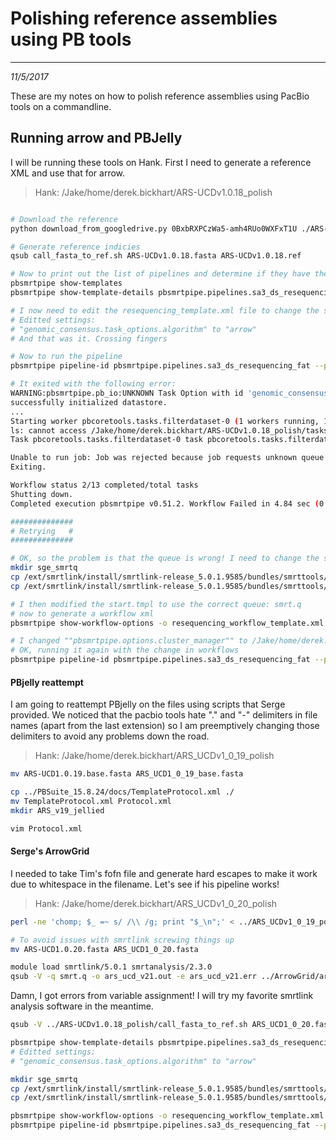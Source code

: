 # Polishing reference assemblies using PB tools
---
*11/5/2017*

These are my notes on how to polish reference assemblies using PacBio tools on a commandline.


## Running arrow and PBJelly

I will be running these tools on Hank. First I need to generate a reference XML and use that for arrow. 

> Hank: /Jake/home/derek.bickhart/ARS-UCDv1.0.18_polish

```bash

# Download the reference
python download_from_googledrive.py 0BxbRXPCzWa5-amh4RUo0WXFxT1U ./ARS-UCDv1.0.18.fasta.gz

# Generate reference indicies
qsub call_fasta_to_ref.sh ARS-UCDv1.0.18.fasta ARS-UCDv1.0.18.ref

# Now to print out the list of pipelines and determine if they have the right settings
pbsmrtpipe show-templates
pbsmrtpipe show-template-details pbsmrtpipe.pipelines.sa3_ds_resequencing_fat -o resequencing_template.xml

# I now need to edit the resequencing_template.xml file to change the settings of the pipeline run
# Editted settings:
# "genomic_consensus.task_options.algorithm" to "arrow"
# And that was it. Crossing fingers

# Now to run the pipeline
pbsmrtpipe pipeline-id pbsmrtpipe.pipelines.sa3_ds_resequencing_fat --preset-xml resequencing_template.xml -e eid_subread:/ext/smrtlink/userdata/jobs_root/000/000632/tasks/pbcoretools.tasks.gather_subreadset-1/file.subreadset.xml -e eid_ref_dataset:ARS_UCDv1_0_18_ref/referenceset.xml

# It exited with the following error:
WARNING:pbsmrtpipe.pb_io:UNKNOWN Task Option with id 'genomic_consensus.task_options.diploid'. Ignoring option
successfully initialized datastore.
...
Starting worker pbcoretools.tasks.filterdataset-0 (1 workers running, 1 total proc in use)
ls: cannot access /Jake/home/derek.bickhart/ARS-UCDv1.0.18_polish/tasks/pbcoretools.tasks.filterdataset-0/stderr: No such file or directory
Task pbcoretools.tasks.filterdataset-0 task pbcoretools.tasks.filterdataset failed (exit-code 1) after 0.52 sec

Unable to run job: Job was rejected because job requests unknown queue "default".
Exiting.

Workflow status 2/13 completed/total tasks
Shutting down.
Completed execution pbsmrtpipe v0.51.2. Workflow Failed in 4.84 sec (0.08 min) with exit code 1

##############
# Retrying   #
##############

# OK, so the problem is that the queue is wrong! I need to change the start and stop values for the SGE to proceed in a workflows xml file
mkdir sge_smrtq
cp /ext/smrtlink/install/smrtlink-release_5.0.1.9585/bundles/smrttools/install/smrttools-release_5.0.1.9578/private/pacbio/pythonpkgs/pbsmrtpipe/lib/python2.7/site-packages/pbsmrtpipe/cluster_templates/sge_pacbio_def66/start.tmpl ./sge_smrtq/
cp /ext/smrtlink/install/smrtlink-release_5.0.1.9585/bundles/smrttools/install/smrttools-release_5.0.1.9578/private/pacbio/pythonpkgs/pbsmrtpipe/lib/python2.7/site-packages/pbsmrtpipe/cluster_templates/sge_pacbio_def66/stop.tmpl ./sge_smrtq/

# I then modified the start.tmpl to use the correct queue: smrt.q
# now to generate a workflow xml
pbsmrtpipe show-workflow-options -o resequencing_workflow_template.xml

# I changed ""pbsmrtpipe.options.cluster_manager"" to /Jake/home/derek.bickhart/ARS-UCDv1.0.18_polish/sge_smrtq/
# OK, running it again with the change in workflows
pbsmrtpipe pipeline-id pbsmrtpipe.pipelines.sa3_ds_resequencing_fat --preset-xml resequencing_template.xml --preset-xml resequencing_workflow_template.xml -e eid_subread:/ext/smrtlink/userdata/jobs_root/000/000632/tasks/pbcoretools.tasks.gather_subreadset-1/file.subreadset.xml -e eid_ref_dataset:ARS_UCDv1_0_18_ref/referenceset.xml
```

#### PBjelly reattempt

I am going to reattempt PBjelly on the files using scripts that Serge provided. We noticed that the pacbio tools hate "." and "-" delimiters in file names (apart from the last extension) so I am preemptively changing those delimiters to avoid any problems down the road.

> Hank: /Jake/home/derek.bickhart/ARS_UCDv1_0_19_polish

```bash
mv ARS-UCD1.0.19.base.fasta ARS_UCD1_0_19_base.fasta

cp ../PBSuite_15.8.24/docs/TemplateProtocol.xml ./
mv TemplateProtocol.xml Protocol.xml
mkdir ARS_v19_jellied

vim Protocol.xml
```

#### Serge's ArrowGrid

I needed to take Tim's fofn file and generate hard escapes to make it work due to whitespace in the filename. Let's see if his pipeline works!

> Hank: /Jake/home/derek.bickhart/ARS_UCDv1_0_20_polish

```bash
perl -ne 'chomp; $_ =~ s/ /\\ /g; print "$_\n";' < ../ARS_UCDv1_0_19_polish/dominette_bax_files.fofn > dominette_bax_files_hard_esc.fofn

# To avoid issues with smrtlink screwing things up
mv ARS-UCD1.0.20.fasta ARS_UCD1_0_20.fasta

module load smrtlink/5.0.1 smrtanalysis/2.3.0
qsub -V -q smrt.q -o ars_ucd_v21.out -e ars_ucd_v21.err ../ArrowGrid/arrow.sh dominette_bax_files_hard_esc.fofn ARS_UCDv1_0_21 ARS_UCD1_0_20.fasta

```

Damn, I got errors from variable assignment! I will try my favorite smrtlink analysis software in the meantime.

```bash
qsub -V ../ARS-UCDv1.0.18_polish/call_fasta_to_ref.sh ARS_UCD1_0_20.fasta ARS_UCD1_0_20.ref

pbsmrtpipe show-template-details pbsmrtpipe.pipelines.sa3_ds_resequencing_fat -o resequencing_template.xml
# Editted settings:
# "genomic_consensus.task_options.algorithm" to "arrow"

mkdir sge_smrtq
cp /ext/smrtlink/install/smrtlink-release_5.0.1.9585/bundles/smrttools/install/smrttools-release_5.0.1.9578/private/pacbio/pythonpkgs/pbsmrtpipe/lib/python2.7/site-packages/pbsmrtpipe/cluster_templates/sge_pacbio_def66/start.tmpl ./sge_smrtq/
cp /ext/smrtlink/install/smrtlink-release_5.0.1.9585/bundles/smrttools/install/smrttools-release_5.0.1.9578/private/pacbio/pythonpkgs/pbsmrtpipe/lib/python2.7/site-packages/pbsmrtpipe/cluster_templates/sge_pacbio_def66/stop.tmpl ./sge_smrtq/

pbsmrtpipe show-workflow-options -o resequencing_workflow_template.xml
pbsmrtpipe pipeline-id pbsmrtpipe.pipelines.sa3_ds_resequencing_fat --preset-xml resequencing_template.xml --preset-xml resequencing_workflow_template.xml -e eid_subread:/ext/smrtlink/userdata/jobs_root/000/000632/tasks/pbcoretools.tasks.gather_subreadset-1/file.subreadset.xml -e eid_ref_dataset:/Jake/home/derek.bickhart/ARS_UCDv1_0_20_polish/ARS_UCD1_0_20_ref/referenceset.xml